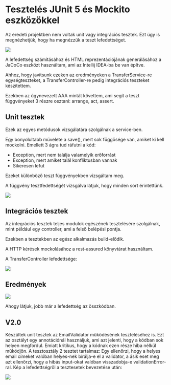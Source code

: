 # Tesztelés JUnit 5 és Mockito eszközökkel

Az eredeti projektben nem voltak unit vagy integrációs tesztek. Ezt úgy is megnézhetjük, hogy ha megnézzük a teszt lefedettséget.

![](./initial_coverage.png)

A lefedettség számításához és HTML reprezentációjának generálásához a JaCoCo eszközt használtam, ami az Intellij IDEA-ba be van építve.

Ahhoz, hogy javítsunk ezeken az eredményeken a TransferService-re egységteszteket, a TransferController-re pedig integrációs teszteket készítettem.

Ezekben az úgynevezett AAA mintát követtem, ami segít a teszt függvényeket 3 részre osztani: arrange, act, assert.

## Unit tesztek

Ezek az egyes metódusok vizsgálatára szolgálnak a service-ben.

Egy bonyolultabb művelete a save(), mert sok függősége van, amiket ki kell mockolni. Emellett 3 ágra tud ráfutni a kód:
 * Exception, mert nem találja valamelyik erőforrást
 * Exception, mert amiket talál konfliktusban vannak
 * Sikeresen lefut

Ezeket különböző teszt függvényekben vizsgáltam meg.

A függvény tesztfedettségét vizsgálva látjuk, hogy minden sort érintettünk.

![](./save_method.png)

## Integrációs tesztek

Az integrációs tesztek teljes modulok egészének tesztelésére szolgálnak, mint például egy controller, ami a felső belépési pontja.

Ezekben a tesztekben az egész alkalmazás build-elődik.

A HTTP kérések mockolásához a rest-assured könyvtárat használtam.

A TransferController lefedettsége:

![](./transfer_controller.png)


## Eredmények

![](./overall-coverage.png)

Ahogy látjuk, jobb már a lefedettség az összkódban.

## V2.0
Készültek unit tesztek az EmailValidator működésének teszteléséhez is. Ezt az osztályt egy annotációnál használjuk, ami azt jelenti, hogy a kódban sok helyen megfordul. Emiatt kritikus, hogy a kódnak ezen része hiba nélkül működjön. A tesztosztály 2 tesztet tartalmaz: Egy ellenőrzi, hogy a helyes email címeket valóban helyes-nek bírálja-e el a validator, a ásik eset meg azt ellenőrzi, hogy a hibás input-okat valóban visszadobja-e validationError-ral.
Kép a lefedettségről a tesztesetek bevezetése után:

![](./coverage_summary_after_validation_tests.png)
